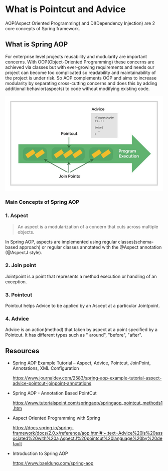 # What is Pointcut and Advice

AOP(Aspect Oriented Programming) and DI(Dependency Injection) are 2 core concepts of Spring framework.

## What is Spring AOP

For enterprise level projects reusability and modularity are important concerns. With OOP(Object-Oriented Programming)
these concerns are achieved via classes but with ever-growing requirements and needs our project can become too
complicated so readability and maintainability of the project is under risk. So AOP complements OOP and aims to increase
modularity by separating cross-cutting concerns and does this by adding additional behavior(aspects) to code without
modifying existing code.

![Alt text](example.jpg?raw=true "Program Execution with AOP")

### Main Concepts of Spring AOP

### 1. Aspect

> An aspect is a modularization of a concern that cuts across multiple objects.

In Spring AOP, aspects are implemented using regular classes(schema-based approach) or regular classes annotated with
the @Aspect annotation (@AspectJ style).

### 2. Join point

Jointpoint is a point that represents a method execution or handling of an exception.

### 3. Pointcut

Pointcut helps Advice to be applied by an Ascept at a particular Jointpoint.

### 4. Advice

Advice is an action(method) that taken by aspect at a point specified by a Pointcut. It has different types such as "
around", "before", "after".

## Resources

- Spring AOP Example Tutorial – Aspect, Advice, Pointcut, JoinPoint, Annotations, XML Configuration

  https://www.journaldev.com/2583/spring-aop-example-tutorial-aspect-advice-pointcut-joinpoint-annotations


- Spring AOP - Annotation Based PointCut

  https://www.tutorialspoint.com/springaop/springaop_pointcut_methods1.htm


- Aspect Oriented Programming with Spring

  https://docs.spring.io/spring-framework/docs/2.0.x/reference/aop.html#:~:text=Advice%20is%20associated%20with%20a,AspectJ%20pointcut%20language%20by%20default


- Introduction to Spring AOP

  https://www.baeldung.com/spring-aop